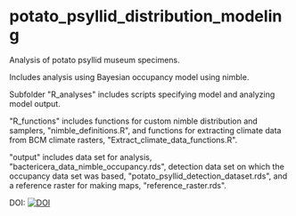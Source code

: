 # potato_psyllid_distribution_modeling
Analysis of potato psyllid museum specimens.

Includes analysis using Bayesian occupancy model using nimble.

Subfolder "R_analyses" includes scripts specifying model and analyzing model output.

"R_functions" includes functions for custom nimble distribution and samplers, "nimble_definitions.R", and functions for extracting climate data from BCM climate rasters, "Extract_climate_data_functions.R".

"output" includes data set for analysis, "bactericera_data_nimble_occupancy.rds", detection data set on which the occupancy data set was based, "potato_psyllid_detection_dataset.rds", and a reference raster for making maps, "reference_raster.rds".

DOI: <a href="https://zenodo.org/badge/latestdoi/52107833"><img src="https://zenodo.org/badge/52107833.svg" alt="DOI"></a>
